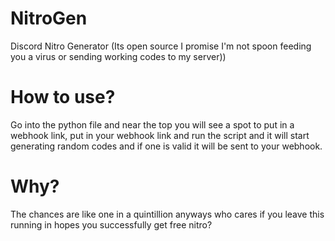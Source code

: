 # NitroGen
Discord Nitro Generator (Its open source I promise I'm not spoon feeding you a virus or sending working codes to my server))
# How to use?
Go into the python file and near the top you will see a spot to put in a webhook link, put in your webhook link and run the script and it will start generating random codes and if one is valid it will be sent to your webhook.
# Why?
The chances are like one in a quintillion anyways who cares if you leave this running in hopes you successfully get free nitro?
